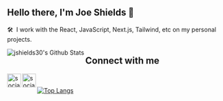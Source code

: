 ## Hello there, I'm Joe Shields 👋<br>
🛠 &nbsp;I work with the React, JavaScript, Next.js, Tailwind, etc on my personal projects.

<img align="left" alt="jshields30's Github Stats" src="https://github-readme-stats.vercel.app/api?username=jshields30&show_icons=true&hide_border=true&theme=tokyonight" />

## Connect with me<br>

[<img align="left" alt="social-media-profile | Twitter" width="32px" src="https://cdn.jsdelivr.net/npm/simple-icons@v3/icons/twitter.svg" target="_blank" />](https://twitter.com/JShields312)
[<img align="left" alt="social-media-profile | LinkedIn" width="32px" src="https://cdn.jsdelivr.net/npm/simple-icons@v3/icons/linkedin.svg" target="_blank" />](https://www.linkedin.com/in/jshields90/)

<br>

[![Top Langs](https://github-readme-stats.vercel.app/api/top-langs/?username=jshields30&layout=compact&theme=tokyonight)](https://github.com/jshields30/github-readme-stats)
